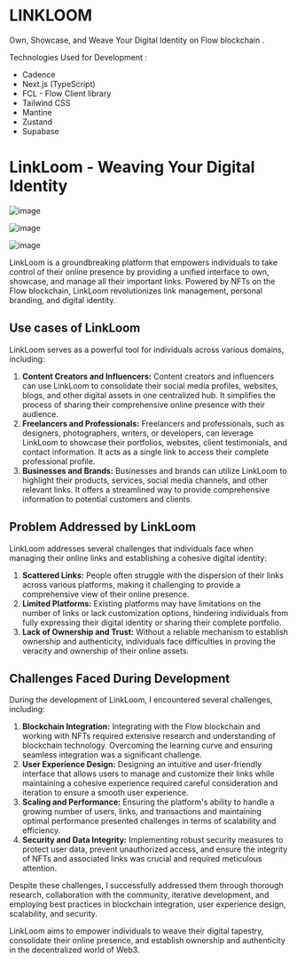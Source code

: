 # LINKLOOM
Own, Showcase, and Weave Your Digital Identity on Flow blockchain .

Technologies Used for Development :
- Cadence
- Next.js (TypeScript)
- FCL - Flow Client library 
- Tailwind CSS
- Mantine
- Zustand
- Supabase 

# **LinkLoom - Weaving Your Digital Identity**
![image](https://github.com/Imam-Abubakar/LinkLoom/assets/54324954/15ba3d84-00b2-49bf-bc51-629555368af5)

![image](https://github.com/Imam-Abubakar/LinkLoom/assets/54324954/dfdb2e84-1d16-435e-9acb-6ab901d2b246)

![image](https://github.com/Imam-Abubakar/LinkLoom/assets/54324954/c3a96360-b52b-4c4c-b8ff-86b49f0a17b2)

LinkLoom is a groundbreaking platform that empowers individuals to take control of their online presence by providing a unified interface to own, showcase, and manage all their important links. Powered by NFTs on the Flow blockchain, LinkLoom revolutionizes link management, personal branding, and digital identity.

## **Use cases of LinkLoom**

LinkLoom serves as a powerful tool for individuals across various domains, including:

1. **Content Creators and Influencers:** Content creators and influencers can use LinkLoom to consolidate their social media profiles, websites, blogs, and other digital assets in one centralized hub. It simplifies the process of sharing their comprehensive online presence with their audience.
2. **Freelancers and Professionals:** Freelancers and professionals, such as designers, photographers, writers, or developers, can leverage LinkLoom to showcase their portfolios, websites, client testimonials, and contact information. It acts as a single link to access their complete professional profile.
3. **Businesses and Brands:** Businesses and brands can utilize LinkLoom to highlight their products, services, social media channels, and other relevant links. It offers a streamlined way to provide comprehensive information to potential customers and clients.

## **Problem Addressed by LinkLoom**

LinkLoom addresses several challenges that individuals face when managing their online links and establishing a cohesive digital identity:

1. **Scattered Links:** People often struggle with the dispersion of their links across various platforms, making it challenging to provide a comprehensive view of their online presence.
2. **Limited Platforms:** Existing platforms may have limitations on the number of links or lack customization options, hindering individuals from fully expressing their digital identity or sharing their complete portfolio.
3. **Lack of Ownership and Trust:** Without a reliable mechanism to establish ownership and authenticity, individuals face difficulties in proving the veracity and ownership of their online assets.

## **Challenges Faced During Development**

During the development of LinkLoom, I encountered several challenges, including:

1. **Blockchain Integration:** Integrating with the Flow blockchain and working with NFTs required extensive research and understanding of blockchain technology. Overcoming the learning curve and ensuring seamless integration was a significant challenge.
2. **User Experience Design:** Designing an intuitive and user-friendly interface that allows users to manage and customize their links while maintaining a cohesive experience required careful consideration and iteration to ensure a smooth user experience.
3. **Scaling and Performance:** Ensuring the platform's ability to handle a growing number of users, links, and transactions and maintaining optimal performance presented challenges in terms of scalability and efficiency.
4. **Security and Data Integrity:** Implementing robust security measures to protect user data, prevent unauthorized access, and ensure the integrity of NFTs and associated links was crucial and required meticulous attention.

Despite these challenges, I successfully addressed them through thorough research, collaboration with the community, iterative development, and employing best practices in blockchain integration, user experience design, scalability, and security.

LinkLoom aims to empower individuals to weave their digital tapestry, consolidate their online presence, and establish ownership and authenticity in the decentralized world of Web3.
